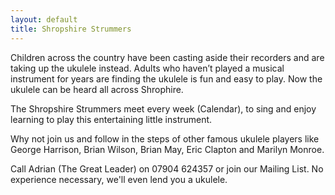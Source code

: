 ```yaml
---
layout: default
title: Shropshire Strummers
---
```

Children across the country have been casting aside their recorders and are taking up the ukulele instead.  Adults who haven’t played a musical instrument for years are finding the ukulele is fun and easy to play.  Now the ukulele can be heard all across Shrophire.
 
The Shropshire Strummers meet every week (Calendar), to sing and enjoy learning to play this entertaining little instrument.
 
Why not join us and follow in the steps of other famous ukulele players like George Harrison, Brian Wilson, Brian May, Eric Clapton and Marilyn Monroe.
 
Call Adrian (The Great Leader) on 07904 624357 or join our Mailing List.  No experience necessary, we'll even lend you a ukulele.